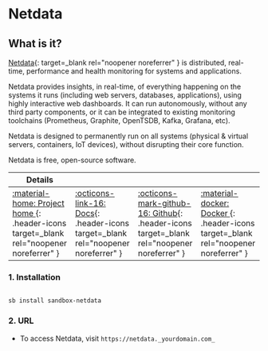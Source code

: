 # Netdata

## What is it?

[Netdata](https://github.com/netdata/netdata/){: target=_blank rel="noopener noreferrer" } is distributed, real-time, performance and health monitoring for systems and applications.

Netdata provides insights, in real-time, of everything happening on the systems it runs (including web servers, databases, applications), using highly interactive web dashboards. It can run autonomously, without any third party components, or it can be integrated to existing monitoring toolchains (Prometheus, Graphite, OpenTSDB, Kafka, Grafana, etc).

Netdata is designed to permanently run on all systems (physical & virtual servers, containers, IoT devices), without disrupting their core function.

Netdata is free, open-source software. 

| Details     |             |             |             |
|-------------|-------------|-------------|-------------|
| [:material-home: Project home ](https://github.com/netdata/netdata/){: .header-icons target=_blank rel="noopener noreferrer" } | [:octicons-link-16: Docs](https://learn.netdata.cloud/docs/){: .header-icons target=_blank rel="noopener noreferrer" } | [:octicons-mark-github-16: Github](https://github.com/netdata/netdata/){: .header-icons target=_blank rel="noopener noreferrer" } | [:material-docker: Docker ](https://hub.docker.com/r/netdata/netdata/){: .header-icons target=_blank rel="noopener noreferrer" }|

### 1. Installation

``` shell

sb install sandbox-netdata

```

### 2. URL

- To access Netdata, visit `https://netdata._yourdomain.com_`
